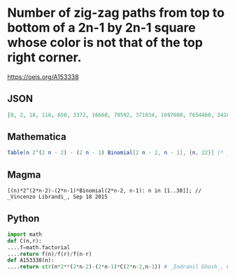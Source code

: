 # Number of zig\-zag paths from top to bottom of a 2n\-1 by 2n\-1 square whose color is not that of the top right corner\.
https://oeis.org/A153338
## JSON
```JSON
[0, 2, 18, 116, 650, 3372, 16660, 79592, 371034, 1697660, 7654460, 34106712, 150499908, 658707896, 2863150440, 12371226064, 53178791162, 227561427612, 969890051884, 4119092850680, 17438036501676, 73611934643368, 309935825654168, 1301878616066736]
```
## Mathematica
```Mathematica
Table[n 2^(2 n - 2) - (2 n - 1) Binomial[2 n - 2, n - 1], {n, 22}] (* _Michael De Vlieger_, Sep 17 2015 *)
```
## Magma
```Magma
[(n)*2^(2*n-2)-(2*n-1)*Binomial(2*n-2, n-1): n in [1..30]]; // _Vincenzo Librandi_, Sep 18 2015
```
## Python
```Python
import math
def C(n,r):
....f=math.factorial
....return f(n)/f(r)/f(n-r)
def A153338(n):
....return str(n*2**(2*n-2)-(2*n-1)*C(2*n-2,n-1)) # _Indranil Ghosh_, Feb 19 2017
```

